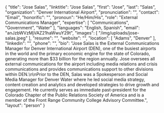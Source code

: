 {
  "title": "Jose Salas",
  "linktitle": "Jose Salas",
  "first": "Jose",
  "last": "Salas",
  "organization": "Denver International Airport",
  "pronunciation": "",
  "contact": "Email",
  "honorific": "",
  "pronoun": "He/Him/His",
  "role": "External Communications Manager",
  "expertise": [
    "Communications",
    "Government",
    "Water"
  ],
  "languages": "English, Spanish",
  "email": "anJzbWVzMjVAZ21haWwuY29t",
  "images": [
    "/img/uploads/jose-salas.jpeg"
  ],
  "resume": "",
  "website": "",
  "location": [
    "Adams",
    "Denver"
  ],
  "linkedin": "",
  "phone": "",
  "bio": "Jose Salas is the External Communications Manager for Denver International Airport (DEN), one of the busiest airports in the world and the primary economic engine for the state of Colorado, generating more than $33 billion for the region annually. Jose oversees all external communications for the airport including media relations and crisis communications and provides communications support to other divisions within DEN.\n\nPrior to the DEN, Salas was a Spokesperson and Social Media Manager for Denver Water where he led social media strategy, content creation and analytics and developed strategies to drive growth and engagement. He currently serves as immediate past-president for the Colorado Chapter of the Public Relations Society of America and is a member of the Front Range Community College Advisory Committee.",
  "layout": "person"
}